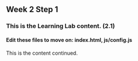 ## Week 2 Step 1

### This is the Learning Lab content. (2.1)

#### Edit these files to move on: index.html, js/config.js

This is the content continued.